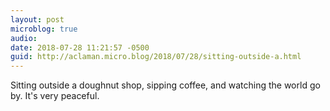 ```yaml
---
layout: post
microblog: true
audio: 
date: 2018-07-28 11:21:57 -0500
guid: http://aclaman.micro.blog/2018/07/28/sitting-outside-a.html
---
```

Sitting outside a doughnut shop, sipping coffee, and watching the world go by. It's very peaceful.
